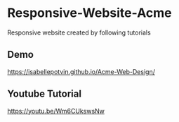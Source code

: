 # Responsive-Website-Acme
Responsive website created by following tutorials

## Demo
https://isabellepotvin.github.io/Acme-Web-Design/

## Youtube Tutorial
https://youtu.be/Wm6CUkswsNw
